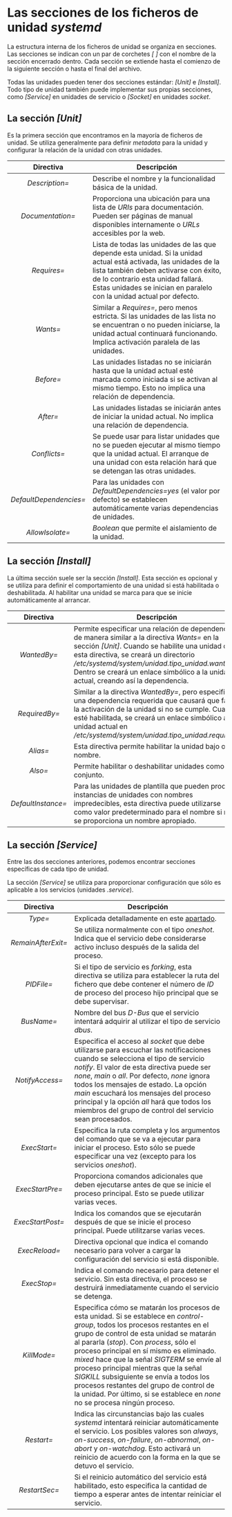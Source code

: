 
# Las secciones de los ficheros de unidad _systemd_

La estructura interna de los ficheros de unidad se organiza en secciones. Las secciones se indican con un par de corchetes _[ ]_ con el nombre de la sección encerrado dentro. Cada sección se extiende hasta el comienzo de la siguiente sección o hasta el final del archivo.

Todas las unidades pueden tener dos secciones estándar: _[Unit]_ e _[Install]_. Todo tipo de unidad también puede implementar sus propias secciones, como _[Service]_ en unidades de servicio o _[Socket]_ en unidades _socket_.


## La sección _[Unit]_

Es la primera sección que encontramos en la mayoría de ficheros de unidad. Se utiliza generalmente para definir _metadata_ para la unidad y configurar la relación de la unidad con otras unidades.

| Directiva | Descripción |
| :-------: | ----------- |
| _Description=_ | Describe el nombre y la funcionalidad básica de la unidad. |
| _Documentation=_ | Proporciona una ubicación para una lista de _URIs_ para documentación. Pueden ser páginas de manual disponibles internamente o _URLs_ accesibles por la web. |
| _Requires=_ | Lista de todas las unidades de las que depende esta unidad. Si la unidad actual está activada, las unidades de la lista también deben activarse con éxito, de lo contrario esta unidad fallará. Estas unidades se inician en paralelo con la unidad actual por defecto. |
| _Wants=_ | Similar a _Requires=_, pero menos estricta. Si las unidades de las lista no se encuentran o no pueden iniciarse, la unidad actual continuará funcionando. Implica activación paralela de las unidades. |
| _Before=_ | Las unidades listadas no se iniciarán hasta que la unidad actual esté marcada como iniciada si se activan al mismo tiempo. Esto no implica una relación de dependencia. |
| _After=_ | Las unidades listadas se iniciarán antes de iniciar la unidad actual. No implica una relación de dependencia. |
| _Conflicts=_ | Se puede usar para listar unidades que no se pueden ejecutar al mismo tiempo que la unidad actual. El arranque de una unidad con esta relación hará que se detengan las otras unidades. |
| _DefaultDependencies=_ | Para las unidades con _DefaultDependencies=yes_ (el valor por defecto) se establecen automáticamente varias dependencias de unidades. |
| _AllowIsolate=_ | _Boolean_ que permite el aislamiento de la unidad. |


## La sección _[Install]_

La última sección suele ser la sección _[Install]_. Esta sección es opcional y se utiliza para definir el comportamiento de una unidad si está habilitada o deshabilitada. Al habilitar una unidad se marca para que se inicie automáticamente al arrancar.

| Directiva | Descripción |
| :-------: | ----------- |
| _WantedBy=_ | Permite especificar una relación de dependencia de manera similar a la directiva _Wants=_ en la sección _[Unit]_. Cuando se habilite una unidad con esta directiva, se creará un directorio _/etc/systemd/system/unidad.tipo\_unidad.wants/_. Dentro se creará un enlace simbólico a la unidad actual, creando así la dependencia. |
| _RequiredBy=_ | Similar a la directiva _WantedBy=_, pero especifica una dependencia requerida que causará que falle la activación de la unidad si no se cumple. Cuando esté habilitada, se creará un enlace simbólico a la unidad actual en _/etc/systemd/system/unidad.tipo\_unidad.requires/_.
| _Alias=_ | Esta directiva permite habilitar la unidad bajo otro nombre. |
| _Also=_ | Permite habilitar o deshabilitar unidades como un conjunto. |
| _DefaultInstance=_ | Para las unidades de plantilla que pueden producir instancias de unidades con nombres impredecibles, esta directiva puede utilizarse como valor predeterminado para el nombre si no se proporciona un nombre apropiado. |


## La sección _[Service]_

Entre las dos secciones anteriores, podemos encontrar secciones específicas de cada tipo de unidad. 

La sección _[Service]_ se utiliza para proporcionar configuración que sólo es aplicable a los servicios (unidades _.service_). 

| Directiva | Descripción |
| :-------: | ----------- |
| _Type=_ | Explicada detalladamente en este [apartado](https://github.com). |
| _RemainAfterExit=_ | Se utiliza normalmente con el tipo _oneshot_. Indica que el servicio debe considerarse activo incluso después de la salida del proceso. |
| _PIDFile=_ | Si el tipo de servicio es _forking_, esta directiva se utiliza para establecer la ruta del fichero que debe contener el número de _ID_ de proceso del proceso hijo principal que se debe supervisar. |
| _BusName=_ | Nombre del bus _D-Bus_ que el servicio intentará adquirir al utilizar el tipo de servicio _dbus_. |
| _NotifyAccess=_ | Especifica el acceso al _socket_ que debe utilizarse para escuchar las notificaciones cuando se selecciona el tipo de servicio _notify_. El valor de esta directiva puede ser _none_, _main_ o _all_. Por defecto, _none_ ignora todos los mensajes de estado. La opción _main_ escuchará los mensajes del proceso principal y la opción _all_ hará que todos los miembros del grupo de control del servicio sean procesados. |
| _ExecStart=_ | Especifica la ruta completa y los argumentos del comando que se va a ejecutar para iniciar el proceso. Esto sólo se puede especificar una vez (excepto para los servicios _oneshot_). |
| _ExecStartPre=_ | Proporciona comandos adicionales que deben ejecutarse antes de que se inicie el proceso principal. Esto se puede utilizar varias veces. |
| _ExecStartPost=_ | Indica los comandos que se ejecutarán después de que se inicie el proceso principal. Puede utilitzarse varias veces. |
| _ExecReload=_ | Directiva opcional que indica el comando necesario para volver a cargar la configuración del servicio si está disponible. |
| _ExecStop=_ | Indica el comando necesario para detener el servicio. Sin esta directiva, el proceso se destruirá inmediatamente cuando el servicio se detenga. |
| _KillMode=_ | Especifica cómo se matarán los procesos de esta unidad. Si se establece en _control-group_, todos los procesos restantes en el grupo de control de esta unidad se matarán al pararla (_stop_). Con _process_, sólo el proceso principal en sí mismo es eliminado. _mixed_ hace que la señal _SIGTERM_ se envíe al proceso principal mientras que la señal _SIGKILL_ subsiguiente se envía a todos los procesos restantes del grupo de control de la unidad. Por último, si se establece en _none_ no se procesa ningún proceso. |
| _Restart=_ | Indica las circunstancias bajo las cuales _systemd_ intentará reiniciar automáticamente el servicio. Los posibles valores son _always_, _on-success_, _on-failure_, _on-abnormal_, _on-abort_ y _on-watchdog_. Esto activará un reinicio de acuerdo con la forma en la que se detuvo el servicio. |
| _RestartSec=_ | Si el reinicio automático del servicio está habilitado, esto especifica la cantidad de tiempo a esperar antes de intentar reiniciar el servicio. |

